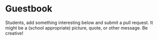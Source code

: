 # Guestbook

Students, add something interesting below and submit a pull request. It might be
a (school appropriate) picture, quote, or other message. Be creative!
